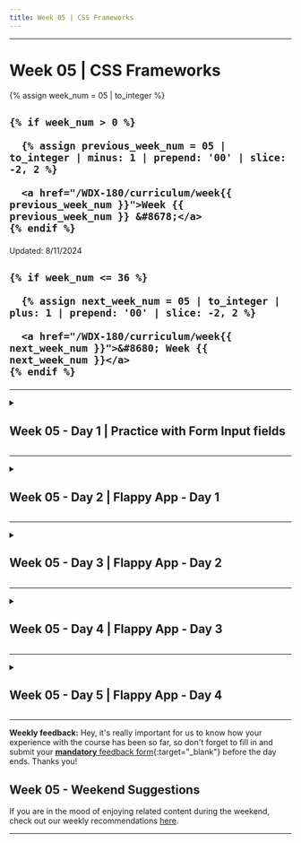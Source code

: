 ```yaml
---
title: Week 05 | CSS Frameworks
---
```


<hr class="mb-0">

<h1 id="{{ Week 05-CSS Frameworks | slugify }}">
  <span class="week-prefix">Week 05 |</span> CSS Frameworks
</h1>

<div class="week-controls">

  {% assign week_num = 05 | to_integer %}

  <h2 class="week-controls__previous_week">

    {% if week_num > 0 %}

      {% assign previous_week_num = 05 | to_integer | minus: 1 | prepend: '00' | slice: -2, 2 %}

      <a href="/WDX-180/curriculum/week{{ previous_week_num }}">Week {{ previous_week_num }} &#8678;</a>
    {% endif %}

  </h2>

  <span>Updated: 8/11/2024</span>

  <h2 class="week-controls__next_week">

    {% if week_num <= 36 %}

      {% assign next_week_num = 05 | to_integer | plus: 1 | prepend: '00' | slice: -2, 2 %}

      <a href="/WDX-180/curriculum/week{{ next_week_num }}">&#8680; Week {{ next_week_num }}</a>
    {% endif %}

  </h2>

</div>

---

<!-- Week 05 - Day 1 | Practice with Form Input fields -->
<details markdown="1">
  <summary>
    <h2>
      <span class="summary-day">Week 05 - Day 1</span> | Practice with Form Input fields</h2>
  </summary>

### Schedule

  - [Study](#study-plan)
  - [Exercises](#exercises)
  - [Extra Resources](#extra-resources)

### Study Plan

  <!-- ![](assets/css.bg.media.sizing.png) -->



  > Inspirational quote of the week:
  >
  > ___"If I ran a school, I’d give the average grade to the ones 
  > who gave me all the right answers, for being good parrots. 
  > I’d give the top grades to those who made a lot of mistakes 
  > and told me about them, and then told me what they learned from them."___
  >
  > R. Buckminster Fuller



  ---



  This Module is about replicating some real-life User Interfaces and specifically the form fields found in the [**YouTube Studio**](https://www.youtube.com/playlist?list=PLpjK416fmKwQ42eDY75Q05uM0g3N9WNXU){:target="_blank"} video editor page.

  [![](./assets/youtube_editor_input_fields.jpg)](./assets/youtube_editor_input_fields.jpg){:target="_blank"}

  _(Click on the screenshot to see it in full scale)_

  The process, of course, involves coding but also doing some research to find out more about the required HTML and CSS to complete the project.

  Before starting the project, we have a tiny bit of theory for you. Check the next short video about the BEM CSS methodology before starting the exercise:

  - [Watch: **Why I use the BEM naming convention for my CSS**](https://www.youtube.com/watch?v=SLjHSVwXYq4){:target="_blank"}
    - **Duration:** 7min

  Now that you have rough idea about organizing CSS code using the BEM methodology, scroll down to the [**Exercises section**](#exercises) to find all the details and start the project. 

<!-- Summary -->

### Exercises

**What are you building?**

Take a close look at the screenshot below to understand what you are building:

[![](./assets/form_fields_preview.jpg)](./assets/form_fields_preview.jpg)

We are basically creating a single `<input>` form field of type `text`. In the screenshot, you are seeing various states of this input field. You won't be creating 5 different input fields but just one. Check the Requirements below to learn more about the various states and behavior that we want this element to exhibit.

**Requirements**

- Here are the color you must use:
  - Background color for the page: `#282828`
  - The input text color (for the user values) is: `#d0d0d0`
  - The `placeholder` text color is: `#767676`
  - The border color is: `#4c4c4c`
  - The border color on hover is: `#8f8f8f`
  - The border color on focus is: `#7c9dbd`
  - When there is a validation error on some input, the border color is: `#862e2a`

1. For this project, we need all the CSS colors to be stored in [**CSS variables**](https://developer.mozilla.org/en-US/docs/Web/CSS/Using_CSS_custom_properties){:target="_blank"} that follow [**good naming practices**](https://stackoverflow.com/a/74253999/4861760){:target="_blank"}. 

2. The font family for all text should be: `Arial, Helvetica, sans-serif;`

3. There should be special validation rule for this input field, so that the only permitted characters are the following: `A-Z`, `a-z`, `0-9` and the special characters `!, @, _, -, $, (` and `)` along with whitespace of course. Also, there is a limit on how many characters should be permitted: **maximum 30 chars**. If the user has entered more than 30 characters or any non-permitted character, the input border should change to the error color (as seen in the last input example in the screenshot).

4. The input field must be accompanied by a special section that indicates the number of current characters along with the limit (30) as seen in the screenshot. This does not need to change dynamically. For now, you'll just want this element to contain the text: `0/30 characters`. Once you've learned about JavaScript, you'll be able to dynamically update these numbers.

5. The input field must also be accompanied by a `<label>` element (as depicted in the screenshot) with the informative text: `Enter your message`. The `<input>` and `<label>` elements **should be paired together** so that when the user clicks on the label, the input should receive focus. Also, when the user hovers over the label, the input should change its border color to the appropriate focus color (see list of colors above). The label should use the same color as the input text value.

6. You should validate your HTML code using the `W3C Validator` service and make sure to fix all warnings and errors.

7. You should check your web page using the Chrome [**Lighthouse**](https://developer.chrome.com/docs/lighthouse/overview/){:target="_blank"} checker and make sure that you have a green score (>90%) on the `Accessibility` checks. If the score is lower than 90%, make sure to do any necessary fixes.

**Extra Challenges**

- Whenever the input value is invalid, a specially crafted HTML element should appear beneath the input element, displaying an error notification: `("Error: Invalid input")`. You **do not need JavaScript** for this one to work. Do your research and come up with a plain HTML/CSS solution.

[![](./assets/form_fields_error_preview.jpg)](./assets/form_fields_error_preview.jpg){:target="_blank"}

**Study Resources**

- [Naming CSS Stuff Is Really Hard](https://sparkbox.com/foundry/naming_css_stuff_is_really_hard){:target="_blank"}

- [Input pseudo-classes](https://developer.mozilla.org/en-US/docs/Web/CSS/Pseudo-classes#input_pseudo-classes){:target="_blank"}

  **IMPORTANT:** Make sure to complete all the tasks found in the **daily Progress Sheet** and update the sheet accordingly. Once you've updated the sheet, don't forget to `commit` and `push`. The progress draft sheet for this day is: **/user/week05/progress/progress.draft.w05.d01.csv**

  You should **NEVER** update the `draft` sheets directly, but rather work on a copy of them according to the instructions [found here](../week01/resources/PROGRESS-WORKFLOW.md).


<!-- Extra Resources -->

<!-- Sources and Attributions -->
  
</details>

<hr class="mt-1">

<!-- Week 05 - Day 2 | Flappy App - Day 1 -->
<details markdown="1">
  <summary>
    <h2>
      <span class="summary-day">Week 05 - Day 2</span> | Flappy App - Day 1</h2>
  </summary>

### Schedule

  - [Study](#study-plan-NN)
  - [Exercises](#exercises-NN)
  - [Extra Resources](#extra-resources-NN)

### Study Plan

  ![](./assets/FlappyAppThumbnail.jpg)

  **Flappy App**: Recreating a web page from a design mockup

  This is a project that should ideally be completed in 3 to 4 days. You will go through a series of videos, where we take a webpage mockup and turn it into HTML and CSS code.

  Below you'll find a list of videos that will take you through the process of decomposing the mockup into an HTML structure and gradually building and styling each section of the mockup. The total duration of the videos is around 3 hours. 

  **Here's how you should proceed:**

  - 1) **TAKE #1:** Watch each video once, without touching any code or running any commands. It's really important to pause from time to time and **take notes** during this first step. 

  - 2) **TAKE #2:** Go through the video a second time, but this time you should pause the video and code along, trying to exactly replicate the steps and commands shown in the video

  - 3) **TAKE #3:** This is the most important step. Start from scratch and try to replicate each step **without looking at the code or commands** in the video. This will help you recollect everything you've learned from the videos and the 2nd repetition (during which you coded along) and actually code by memory. Now, this part is going to be hard, so give yourself some time to recollect the commands, steps or code needed. You can freely Google or search the MDN documentation, but try not to cheat and go back to the video.

  At this step, the notes you took during the first run will help you move on and find what you need to complete each step. 

  If you get stuck and don't see the expected results, don't worry. Move on and you'll be able to compare your code with the video, after you've finished each step. You will then notice what went wrong, what misconceptions you've held and take notes.

  It's recommended that you create 2 separate folders and VSCode workspaces for these last 2 steps. 

  All the videos can be found on this [**YouTube playlist**](https://www.youtube.com/playlist?list=PLdo7hJB0agEmTY9xT7EvzUkClAeAHJr9G).

  Good luck!

  __*Please do not share the link with anyone outside of intechgration.io__

  **The Videos**

  - [**Intro**](https://www.youtube.com/watch?v=mhTtjqa0a44){:target="_blank"}
    - **Duration:** 2min
    - **Description:** Brief description of the project.
    - **Repository:** [https://github.com/in-tech-gration/Flappy_App](https://github.com/in-tech-gration/Flappy_App){:target="_blank"}

  - Part 1: [**Setup**](https://www.youtube.com/watch?v=UYHiXrUOhk4){:target="_blank"} 
    - **Duration:** 3min
    - **Description:** Clone the git repository, set everything up before moving on to the next video and checking the mockups.
    - **What you'll learn:** 
      - Adding a local folder into your VSCode workspace via the command line using the `code -a .` command.

  - Part 2: [**Folder Structure**](https://www.youtube.com/watch?v=EW2T7T_hdCw){:target="_blank"} 
    - **Duration:** 5min
    - **Description:** All about the files and folders structure of the project.
    - **What you'll learn:** 
      - Using the `Live Server` VSCode extension to serve the HTML files.
      - What does the `missing favicon` 404 error mean.
      - Checking which resources are loaded through an HTML page using the Network Panel of DevTools

  - Part 3: [**Planning**](https://www.youtube.com/watch?v=UHCootaxTOs){:target="_blank"} 
    - **Duration:** 28min
    - **Description:** How do we go from a 2D design mockup to an actual website created using HTML and CSS? How do we start decomposing a static image into the actual HTML elements that will comprise the final web page?
    - **What you'll learn:** 
      - Thinking in boxes and containers
      - Using diagram tools (such as https://excalidraw.com/) to plan and turn a design into an HTML structure.
      - Destructuring a mockup in rows and columns
      - Properly commenting and indenting HTML code
      - Using Semantic HTML elements for your web page structure
      - Using the DevTools Color Picker to grab colors from an image
      - Organizing and managing the colors of a web page using CSS variables
      - Using the `Computed Panel` in DevTools to debug HTML and CSS and get a better overview of each HTML element's box model.
      - Using the `outline`, `background` and `border` CSS properties to debug CSS issues and get a better visual overview of where each HTML element's box model appears.
      - Learn about the very handy `vh` (viewport height) CSS unit.
      - Creating a basic HEADER/MAIN/FOOTER layout using Flexbox

  - Part 4: [**Google Web Fonts**](https://www.youtube.com/watch?v=KiyRDMBgDlY){:target="_blank"} 
    - **Duration:** 5min
    - **Description:** Follow the specs and load the appropriate font family defined in the mockup.
    - **What you'll learn:**
      - How to load [Google Web Fonts](https://fonts.google.com/specimen/Lato?query=Lato){:target="_blank"} into an HTML page.
      - Use the `Format Document` feature of VSCode to keep your code well-formatted

  - Part 5: [**Containers**](https://www.youtube.com/watch?v=qdP5WY0WWfw){:target="_blank"} 
    - **Duration:** 9min
    - **Description:** Define containers within the design to restrict the maximum width of the main content sections.
    - **What you'll learn:** 
      - Thinking about inner HTML elements that act as width limiters and restrict the content from going past a specific width

  - Part 6: [**Defining Columns**](https://www.youtube.com/watch?v=kNSRmEuwxnU){:target="_blank"} 
    - **Duration:** 25min
    - **Description:** After defining the rows in our design it's time to define the columns and start splitting our content vertical sections as well.
    - **What you'll learn:** 
      - Thinking in boxes, but this time in terms of columns instead of rows
      - Using `Semantic HTML` elements for sections that play a particular role in our page
      - Using `unordered lists` for the navigation menu items
      - Using the Emmet abbreviations for quickly creating sibling elements and multiple elements:
        - `selector+sibling+sibling`
        - `selector*NUMBER_OF_TIMES_TO_BE_CREATED`, e.g. `div*5`
    - Using utility classes in CSS for reusability and ease-of-use
    - Understanding the Flexbox axis rule: `justify-content` works (aligns items) horizontally when `flex-direction` is set to `row` and vertically when flex-direction is set to `column`. Likewise, `align-items` works vertically in `row` and horizontally in `column` `flex-direction`.

  - Part 7: [**Recreating the FlappyApp Logo**](https://www.youtube.com/watch?v=DHA6gf7m-5w){:target="_blank"} 
    - **Duration:** 17min
    - **Description:** Recreating the logo based on the mockup.
    - **What you'll learn:** 
      - Using an empty `alt=""` attribute when an image is just for decoration (best practice in Web Accessibility)
      - Using the `text-transform` CSS property
      - Using negative margins to position an element
      - All about the `line-height` property
      - Using `position: relative` to make an element overlap another element

  - Part 8: [**Navigation Menu**](https://www.youtube.com/watch?v=rgegTdHVCHk){:target="_blank"} 
    - **Duration:** 19min
    - **Description:** Recreating the navigation menu as depicted in the mockup
    - **What you'll learn:** 
      - Resetting the default `ul` styling
      - Displaying `li` elements horizontally with the help of `display: flex`
      - Debugging spacing issues using the `Inspector` Tool and `outline`
      - Setting hover color for the `li` elements using the `:hover` pseudo class
      - Changing the default cursor icon using the `cursor` CSS property

  - Part 9: [**Main Section: Scenery**](https://www.youtube.com/watch?v=6JiAJnJiB0Q){:target="_blank"} 
    - **Duration:** 7min
    - **Description:** Recreating the main game scenery area.
    - **What you'll learn:** 
      - [How to add a double border](https://stackoverflow.com/questions/3906983/two-color-borders){:target="_blank"} in an HTML element using both the `border` and `outline` CSS properties
      - Using the color picker to set a color and choose a different color format (e.g. switching from HSL to HEX)

  - Part 10: [**Main Section: Game Features Table**](https://www.youtube.com/watch?v=PD-nVpWBLys){:target="_blank"} 
    - **Duration:** 16min
    - **Description:** Recreating the Features table in the main section.
    - **What you'll learn:** 
      - Using the `first-child` and `nth-child` CSS pseudo classes to target and style specific children of a container element
      - Using `span` as a special-purpose inline container to style specific parts of a text.
      - Using `letter-spacing` to customize the space between word characters.

  - Part 11: [**Main Section: Lorem Ipsum Area**](https://www.youtube.com/watch?v=BwDuMkNHSX0){:target="_blank"} 
    - **Duration:** 3min
    - **Description:** Recreating the Lorem Ipsum area in the main mockup section.

  - Part 12: [**Fixing Navigation Alignment Issues**](https://www.youtube.com/watch?v=vdQsmHDNCj4){:target="_blank"} 
    - **Duration:** 9min
    - **Description:** Fixing some vertical alignment issues in the top navigation
    - **What you'll learn:** 
      - Using the Inspector tool along with the special `Flex` feature to debug Flexbox alignment and layout issues.
      - Get to know the different syntaxes of the `padding` shorthand property.

  - Part 13: [**Centering the Main Content**](https://www.youtube.com/watch?v=rC4FwmrV6_I){:target="_blank"} 
    - **Duration:** 5min
    - **Description:** Using Flexbox to center the main content
    - **What you'll learn:** 
      - More Utility CSS class to the rescue
      - Centering content vertically and horizontally using Flexbox

  - Part 14: [**Footer**](https://www.youtube.com/watch?v=H4NZXGN1dEo){:target="_blank"} 
    - **Duration:** 14min
    - **Description:** Recreating the Footer area of the mockup
    - **What you'll learn:** 
      - More Utility CSS classes
    - **Notes:** You'll see at some point in the video, that it's unclear whether the `padding` property applied in an `ul` element is inherited and applied to the children `li` elements. In order to find out whether a specific CSS property is inherited by the children, always check the appropriate MDN page, and specifically look for the **Inherited** property entry in the **Formal Definition** section. For example, `padding` is a [non-inheritable property](https://developer.mozilla.org/en-US/docs/Web/CSS/padding#formal_definition){:target="_blank"} whereas [color is inherited by the children of an element](https://developer.mozilla.org/en-US/docs/Web/CSS/color#formal_definition){:target="_blank"}.

  - Part 15: [**Adjusting for max-width**](https://www.youtube.com/watch?v=JsePsnojX3E){:target="_blank"} 
    - **Duration:** 16min
    - **Description:** Our design must adhere to the mockup specs which state that the main content areas should be limited to a width of 1100px 
    - **What you'll learn:** 
      - All about the `margin` `auto` value
      - Tricky `Specificity` styling and checking the Styles panel of Chrome DevTools to see which CSS rules are being overridden by other more specific CSS selectors 

  - Part 16: [**Ribbon Decoration using Background-Image**](https://www.youtube.com/watch?v=Z41buBbpMKs){:target="_blank"} 
    - **Duration:** 6min
    - **Description:** Adding some decoration to the Header and Footer via `background-image` CSS property
    - **What you'll learn:** 
      - `background-image`
      - `background-position`
      - `background-repeat`

  - **Extra Challenges:**
    - Try to make the game image fit nicely next to the `Features` table as depicted in the mockup. The height of the image should be properly aligned with the height of the `Features` table.
    - Try to use CSS (no image involved) to recreate the ribbon decoration of the header and footer.
    - Use the W3C Validator services to make sure that your HTML and CSS do not contain any warnings or errors.
      - [HTML Validator](https://validator.w3.org/){:target="_blank"}
      - [CSS Validator](https://jigsaw.w3.org/css-validator/){:target="_blank"}

  ---



  **Found a content problem with this page? Want to contribute?** 

  - [Join the discussion here](https://github.com/in-tech-gration/WDX-180/discussions/categories/flappyapp-challenge)
  - [View the source code](https://github.com/in-tech-gration/WDX-180/blob/main/curriculum/modules/css/misc/flappy_app_practice/index.md)
  - [Report an issue](https://github.com/in-tech-gration/WDX-180/issues)
  - [Edit the page on GitHub](https://github.com/in-tech-gration/WDX-180/blob/main/curriculum/modules/css/misc/flappy_app_practice/index.md)

### Summary

  **Insights**

  By going through the FlappyApp challenge, you'll be able to learn about how to think in boxes and more specifically how you can decompose a design mockup into the basic HTML elements that make up the layout. You'll gradually start to detect the basic rows and columns in each image or design that you see out there, then go deeper and find the nested rows and columns so you can use the power of CSS rules to lay out the various sections and elements of the design.

  You'll be able to understand the power and usefulness of utility classes, that will help you reuse your CSS styling across your HTML just by applying these classes as values to the HTML class attribute. Popular CSS libraries like Tailwind are based on this concept.

  Another insight that you'll probably gain from this project is the way to organize your HTML and CSS. Your CSS selectors should be laid out hierarchically and according to the HTML structure. If your page has a `<header>`, `<main>` and `<footer>` sections, then your CSS selectors must follow that order too so that you can quickly find the selectors that update the styling of each section in your HTML.

<!-- Exercises -->

<!-- Extra Resources -->

### Sources and Attributions

  - [Flappy App Project by the `devleague`](https://github.com/devleague/Flappy_App){:target="_blank"} (Make sure to star the repo if you liked this challenge)
  
</details>

<hr class="mt-1">

<!-- Week 05 - Day 3 | Flappy App - Day 2 -->
<details markdown="1">
  <summary>
    <h2>
      <span class="summary-day">Week 05 - Day 3</span> | Flappy App - Day 2</h2>
  </summary>

### Schedule

  - [Study](#study-plan-NN)
  <!-- - [Exercises](#exercises-NN) -->
  <!-- - [Extra Resources](#extra-resources-NN) -->

### Study Plan

  ![](./assets/FlappyAppThumbnail.jpg)

  This is Day 2 of the Flappy App practice. Just follow the instructions and continue where you've left off.

<!-- Summary -->

<!-- Exercises -->

<!-- Extra Resources -->

<!-- Sources and Attributions -->
  
</details>

<hr class="mt-1">

<!-- Week 05 - Day 4 | Flappy App - Day 3 -->
<details markdown="1">
  <summary>
    <h2>
      <span class="summary-day">Week 05 - Day 4</span> | Flappy App - Day 3</h2>
  </summary>

### Schedule

  - [Study](#study-plan-NN)
  <!-- - [Exercises](#exercises-NN) -->
  <!-- - [Extra Resources](#extra-resources-NN) -->

### Study Plan

  ![](./assets/FlappyAppThumbnail.jpg)

  This is Day 3 of the Flappy App practice. Just follow the instructions and continue where you've left off.

<!-- Summary -->

<!-- Exercises -->

<!-- Extra Resources -->

<!-- Sources and Attributions -->
  
</details>

<hr class="mt-1">

<!-- Week 05 - Day 5 | Flappy App - Day 4 -->
<details markdown="1">
  <summary>
    <h2>
      <span class="summary-day">Week 05 - Day 5</span> | Flappy App - Day 4</h2>
  </summary>

### Schedule

  - [Study](#study-plan-NN)
  <!-- - [Exercises](#exercises-NN) -->
  <!-- - [Extra Resources](#extra-resources-NN) -->

### Study Plan

  ![](./assets/FlappyAppThumbnail.jpg)

  This is Day 4 of the Flappy App practice. Just follow the instructions and continue where you've left off.

<!-- Summary -->

<!-- Exercises -->

<!-- Extra Resources -->

<!-- Sources and Attributions -->
  
</details>


<hr class="mt-1">

**Weekly feedback:** Hey, it's really important for us to know how your experience with the course has been so far, so don't forget to fill in and submit your [**mandatory** feedback form](https://forms.gle/S6Zg3bbS2uuwsSZF9){:target="_blank"} before the day ends. Thanks you!

## Week 05 - Weekend Suggestions

If you are in the mood of enjoying related content during the weekend, check out our weekly recommendations [here](WEEKEND.md).

---

<!-- COMMENTS: -->
<script src="https://utteranc.es/client.js"
  repo="in-tech-gration/WDX-180"
  issue-term="pathname"
  theme="github-dark"
  crossorigin="anonymous"
  async>
</script>